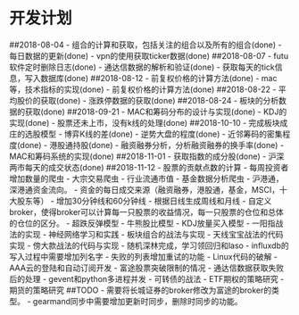 # 开发计划
##2018-08-04
    - 组合的计算和获取，包括关注的组合以及所有的组合(done)
    - 每日数据的更新(done)
    - vpn的使用获取ticker数据(done)
##2018-08-07
    - futu软件定时删除日志(done)
    - 通达信数据的解析和验证(done)
    - 获取每天的tick信息，写入数据库(done)
##2018-08-12
    - 前复权价格的计算方法(done)
    - mac等，技术指标的实现(done)
    - 前复权价格的计算方法(done)
##2018-08-22
    - 平均股价的获取(done)
    - 涨跌停数据的获取(done)
##2018-08-24
    - 板块的分析数据的获取(done)
##2018-09-21
    - MAC和筹码分布的设计与实现(done)
    - KDJ的实现(done)
    - 股票还未上市，没有k线的处理(done)
##2018-10-10
    - 完成板块成庄的选股模型
        - 博弈K线的差(done)
        - 逆势大盘的程度(done)
        - 近邻筹码的密集程度(done)
    - 港股通持股(done)
    - 融资融券分析，分析融资融券的换手率(done)
    - MAC和筹码系统的实现(done)
##2018-11-01
    - 获取指数的成分股(done)
    - 沪深两市每天的成交状态(done)
##2018-11-12
    - 股票的贡献点数的计算
    - 每周投资者增加数量的爬虫
    - 大宗交易爬虫
    - 行业流通市值
    - 基金数据分析爬虫
    - 沪港通，深港通资金流向。
    - 资金的每日成交来源（融资融券，港股通，基金，MSCI，十大股东等）
    - 增加30分钟线和60分钟线
    - 根据日线生成周线和月线
    - 自定义broker，使得broker可以计算每一只股票的收益情况，每一只股票的仓位和总体的仓位的区分。
    - 超跌反弹模型
    - 牛熊股比模型
    - KDJ放量买入模型
    - 一阳指战法的实现
    - 神经网络学习和实践
    - 板块组合的战法与实现
    - 天线宝宝战法的代码实现
    - 傍大款战法的代码与实现
    - 随机深林完成，学习领回归和laso
    - influxdb的写入过程中需要增加列名字
    - 失败的列表增加重试的功能
    - Linux代码的破解
    - AAA云的登陆和自动订阅开发
    - 富途股票突破限制的情况
    - 通达信数据获取失败后的处理
    - gevent和python多进程并发
    - 可转债的战法
    - ETF期权的策略研究
    - 期货的策略研究
##TODO
    - 需要将长城证券的broker修改为富途的broker的类型。
    - gearmand同步中需要增加更新时同步，删除时同步的功能。
